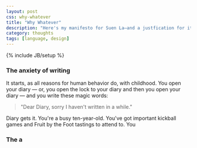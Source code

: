```yaml
---
layout: post
css: why-whatever
title: "Why Whatever"
description: "Here's my manifesto for Suen La—and a justfication for its name."
category: thoughts
tags: [language, design]
---
```

{% include JB/setup %}

### The anxiety of writing

It starts, as all reasons for human behavior do, with childhood. You open your diary — or, you open the lock to your diary and then you open your diary — and you write these magic words:

> "Dear Diary, sorry I haven't written in a while."

Diary gets it. You're a busy ten-year-old. You've got important kickball games and Fruit by the Foot tastings to attend to. You 

### The a